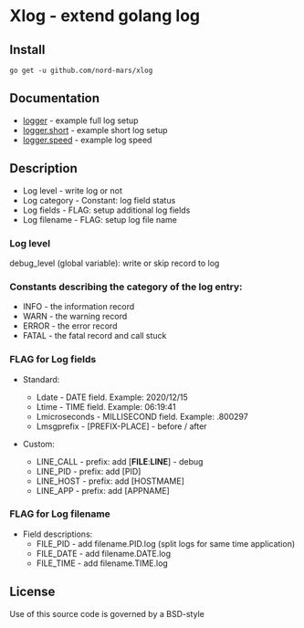 # Xlog - extend golang log

## Install

```
go get -u github.com/nord-mars/xlog
```

## Documentation
* [logger](https://github.com/nord-mars/xlog/tree/main/examples/logger) - example full log setup
* [logger.short](https://github.com/nord-mars/xlog/tree/main/examples/logger.short) - example short log setup
* [logger.speed](https://github.com/nord-mars/xlog/tree/main/examples/logger.speed) - example log speed

## Description
* Log level    - write log or not
* Log category - Constant: log field status
* Log fields   - FLAG: setup additional log fields
* Log filename - FLAG: setup log file name

### Log level
debug_level (global variable): write or skip record to log

### Constants describing the category of the log entry:
* INFO - the information record
* WARN - the warning record
* ERROR - the error record
* FATAL - the fatal record and call stuck

### FLAG for Log fields
* Standard:
  - Ldate         - DATE field. Example: 2020/12/15
  - Ltime         - TIME field. Example: 06:19:41
  - Lmicroseconds - MILLISECOND field. Example: .800297
  - Lmsgprefix    - [PREFIX-PLACE] - before / after

* Custom:
  - LINE_CALL - prefix: add [__FILE__:__LINE__] - debug
  - LINE_PID  - prefix: add [PID]
  - LINE_HOST - prefix: add [HOSTMAME]
  - LINE_APP  - prefix: add [APPNAME]

### FLAG for Log filename
* Field descriptions:
  - FILE_PID  - add filename.PID.log (split logs for same time application)
  - FILE_DATE - add filename.DATE.log
  - FILE_TIME - add filename.TIME.log

## License
Use of this source code is governed by a BSD-style
